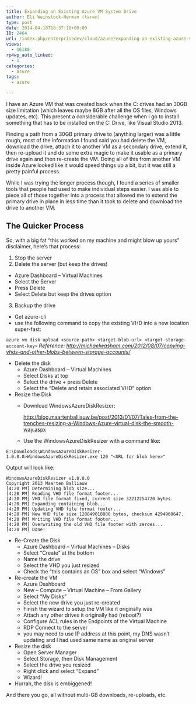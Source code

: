 ```yaml
---
title: Expanding an Existing Azure VM System Drive
author: Eli Weinstock-Herman (tarwn)
type: post
date: 2014-04-18T18:37:18+00:00
ID: 2464
url: /index.php/enterprisedev/cloud/azure/expanding-an-existing-azure-vm-system-drive/
views:
  - 16180
rp4wp_auto_linked:
  - 1
categories:
  - Azure
tags:
  - azure

---
```

I have an Azure VM that was created back when the C: drives had an 30GB size limitation (which leaves maybe 8GB after all the OS files, Windows updates, etc). This present a considerable challenge when I go to install something that has to be installed on the C: Drive, like Visual Studio 2013.

Finding a path from a 30GB primary drive to (anything larger) was a little rough, most of the information I found said you had delete the VM, download the drive, attach it to another VM as a secondary drive, extend it, then re-upload it and do some extra magic to make it usable as a primary drive again and then re-create the VM. Doing all of this from another VM inside Azure looked like it would speed things up a bit, but it was still a pretty painful process.

While I was trying the longer process though, I found a series of smaller tools that people had used to make individual steps easier. I was able to piece all of those together into a process that allowed me to extend the primary drive in place in less time than it took to delete and download the drive to another VM.

## The Quicker Process

So, with a big fat &#8220;this worked on my machine and might blow up yours&#8221; disclaimer, here&#8217;s that process:

1. Stop the server
2. Delete the server (but keep the drives) 
* Azure Dashboard &#8211; Virtual Machines
* Select the Server
* Press Delete
* Select Delete but keep the drives option
3. Backup the drive 
* Get azure-cli
* use the following command to copy the existing VHD into a new location super-fast: 

`azure vm disk upload <source-path> <target-blob-url> <target-storage-account-key>`
_Reference: <http://michaelwasham.com/2012/08/07/copying-vhds-and-other-blobs-between-storage-accounts/>_ 

* Delete the disk 
    * Azure Dashboard &#8211; Virtual Machines
    * Select Disks at top
    * Select the drive + press Delete
    * Select the &#8220;Delete and retain associated VHD&#8221; option
* Resize the Disk 
    * Download WindowsAzureDiskResizer:

      <http://blog.maartenballiauw.be/post/2013/01/07/Tales-from-the-trenches-resizing-a-Windows-Azure-virtual-disk-the-smooth-way.aspx>
    * Use the WindowsAzureDiskResizer with a command like: 

```
E:\Downloads\WindowsAzureDiskResizer-1.0.0.0>WindowsAzureDiskResizer.exe 120 "<URL for blob here>"
```
Output will look like:
          
```
WindowsAzureDiskResizer v1.0.0.0
Copyright 2013 Maarten Balliauw
[4:20 PM] Determining blob size...
[4:20 PM] Reading VHD file format footer...
[4:20 PM] VHD file format fixed, current size 32212254720 bytes.
[4:20 PM] Expanding containing blob...
[4:20 PM] Updating VHD file format footer...
[4:20 PM] New VHD file size 128849018880 bytes, checksum 4294960647.
[4:20 PM] Writing VHD file format footer...
[4:20 PM] Overwriting the old VHD file footer with zeroes...
[4:20 PM] Done!
```

  * Re-Create the Disk 
      * Azure Dashboard &#8211; Virtual Machines &#8211; Disks
      * Select &#8220;Create&#8221; at the bottom
      * Name the drive
      * Select the VHD you just resized
      * Check the &#8220;this contains an OS&#8221; box and select &#8220;Windows&#8221;
  * Re-create the VM 
      * Azure Dashboard
      * New &#8211; Compute &#8211; Virtual Machine &#8211; From Gallery
      * Select &#8220;My Disks&#8221;
      * Select the new drive you just re-created
      * Finish the wizard to setup the VM like it originally was
      * Attach any other drives it originally had (reboot?)
      * Configure ACL rules in the Endpoints of the Virtual Machine
      * RDP Connect to the server
      * you may need to use IP address at this point, my DNS wasn&#8217;t updating and I had used same name as original server
  * Resize the disk 
      * Open Server Manager
      * Select Storage, then Disk Management
      * Select the drive you resized
      * Right click and select &#8220;Expand&#8221;
      * Wizard!
  * Hurrah, the disk is embiggened!
  
  And there you go, all without multi-GB downloads, re-uploads, etc.